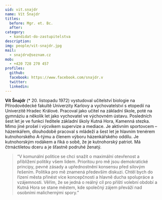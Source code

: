 ```yaml
---
uid: vit.snajdr
name: Vít Šnajdr
titles:
  before: Mgr. et. Bc.
  after:
category:
  - kandidat-do-zastupitelstva
description: 
img: people/vit-snajdr.jpg
mail:
  - snajdrv@seznam.cz
mob:
  - +420 728 270 457
profiles:
  github:
  facebook: https://www.facebook.com/snajdr.v
  twitter:
  linkedin:
---
```


**Vít Šnajdr** (* 20. listopadu 1972) vystudoval učitelství biologie na Přírodovědecké fakultě Univerzity Karlovy a vychovatelství s etopedií na Univerzitě Hradec Králové. Pracoval jako učitel na základní škole, poté na gymnáziu a několik let jako vychovatel ve výchovném ústavu. Posledních šest let je ve funkci ředitele základní školy Kutná Hora, Kamenná stezka. Mimo jiné prošel i výcvikem supervize a mediace. Je aktivním sportovcem – házenkářem, dlouhodobě pracoval s mládeží a šest let je hlavním trenérem kutnohorského A-týmu a členem výboru házenkářského oddílu. Je kutnohorským rodákem a říká o sobě, že je kutnohorský patriot. Má čtrnáctiletou dceru a je šťastně podruhé ženatý.

> “V komunální politice se chci snažit o maximální otevřenost a přiblížení politiky všem lidem. Prioritou pro mě jsou demokratické principy, pevné zásady a upřednostnění konsensu před silovým řešením. Politika pro mě znamená především diskuzi. Chtěl bych do řízení města přinést více koncepčnosti a hlavně ducha spolupráce a vzájemnosti. Věřím, že se jedná o reálný cíl pro příští volební období a Kutná Hora se stane městem, kde společný zájem převáží nad osobními malichernými spory.”

